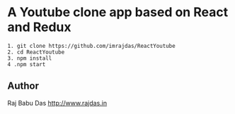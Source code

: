 # A Youtube clone app based on React and Redux

```
1. git clone https://github.com/imrajdas/ReactYoutube
2. cd ReactYoutube
3. npm install
4 .npm start
```
## Author
Raj Babu Das http://www.rajdas.in
